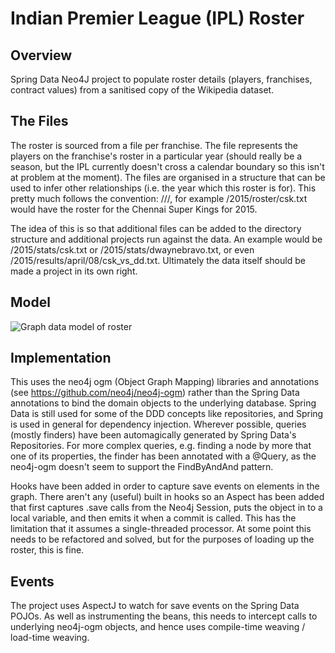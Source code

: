 # Indian Premier League (IPL) Roster

Overview
--------
Spring Data Neo4J project to populate roster details (players, franchises, contract values) from a sanitised copy of the Wikipedia dataset.

The Files
---------
The roster is sourced from a file per franchise. The file represents the players on the franchise's roster in a particular year (should really be a season, but the IPL currently doesn't cross a calendar boundary so this isn't at problem at the moment). The files are organised in a structure that can be used to infer other relationships (i.e. the year which this roster is for). This pretty much follows the convention: /<yyyy>/<domain>/<team>, for example /2015/roster/csk.txt would have the roster for the Chennai Super Kings for 2015.

The idea of this is so that additional files can be added to the directory structure and additional projects run against the data. An example would be /2015/stats/csk.txt or /2015/stats/dwaynebravo.txt, or even /2015/results/april/08/csk_vs_dd.txt. Ultimately the data itself should be made a project in its own right.

Model
-----

![Graph data model of roster](https://s3-eu-west-1.amazonaws.com/github-sih/ipl-roster.jpg "Roster Data Model")

Implementation
--------------
This uses the neo4j ogm (Object Graph Mapping) libraries and annotations (see https://github.com/neo4j/neo4j-ogm) rather than the Spring Data annotations to bind the domain objects to the underlying database. Spring Data is still used for some of the DDD concepts like repositories, and Spring is used in general for dependency injection.
Wherever possible, queries (mostly finders) have been automagically generated by Spring Data's Repositories. For more complex queries, e.g. finding a node by more that one of its properties, the finder has been annotated with a @Query, as the neo4j-ogm doesn't seem to support the FindBy<X>And<Y>And<Z> pattern.

Hooks have been added in order to capture save events on elements in the graph. There aren't any (useful) built in hooks so an Aspect has been added that first captures .save calls from the Neo4j Session, puts the object in to a local variable, and then emits it when a commit is called. This has the limitation that it assumes a single-threaded processor. At some point this needs to be refactored and solved, but for the purposes of loading up the roster, this is fine.

Events
------
The project uses AspectJ to watch for save events on the Spring Data POJOs. As well as instrumenting the beans, this needs to intercept calls to underlying neo4j-ogm objects, and hence uses compile-time weaving / load-time weaving.
